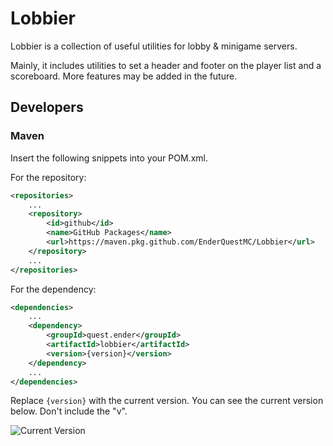 # Lobbier

Lobbier is a collection of useful utilities for lobby & minigame servers.

Mainly, it includes utilities to set a header and footer on the player list and a scoreboard. More features may be added in the future.

## Developers

### Maven

Insert the following snippets into your POM.xml.

For the repository:

```xml
<repositories>
    ...
    <repository>
        <id>github</id>
        <name>GitHub Packages</name>
        <url>https://maven.pkg.github.com/EnderQuestMC/Lobbier</url>
    </repository>
    ...
</repositories>
```

For the dependency:

```xml
<dependencies>
    ...
    <dependency>
        <groupId>quest.ender</groupId>
        <artifactId>lobbier</artifactId>
        <version>{version}</version>
    </dependency>
    ...
</dependencies>
```

Replace `{version}` with the current version. You can see the current version below. Don't include the "v".

![Current Version](https://img.shields.io/github/v/release/EnderQuestMC/Lobbier)
